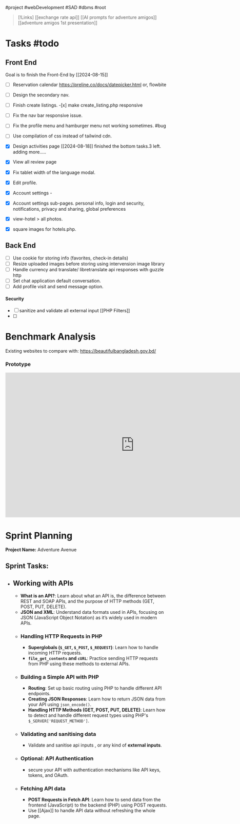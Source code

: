 #project #webDevelopment #SAD #dbms #root 

>[!Links]
>[[exchange rate api]]
>[[AI prompts for adventure amigos]]
>[[adventure amigos 1st presentation]]

# Tasks #todo 

## Front End

Goal is to finish the Front-End by [[2024-08-15]] 
- [ ] Reservation calendar
      https://preline.co/docs/datepicker.html
      or, flowbite
- [ ] Design the secondary nav.
- [ ] Finish create listings.
      -[x] make create_listing.php responsive
- [ ] Fix the nav bar responsive issue.
- [ ] Fix the profile menu and hamburger menu not working sometimes. #bug
- [ ] Use compilation of css instead of tailwind cdn.
- [x] Design activities page
[[2024-08-18]] finished the bottom tasks.3 left. adding more.....
- [x] View all review page

- [x] Fix tablet width of the language modal.
- [x] Edit profile.
- [x] Account settings -  
- [x] Account settings sub-pages.
      personal info, login and security, notifications, privacy and sharing, global preferences
- [x] view-hotel > all photos.
- [x] square images for hotels.php.


## Back End
- [ ] Use cookie for storing info (favorites, check-in details)
- [ ] Resize uploaded images before storing using intervension image library
- [ ] Handle currency and translate/ libretranslate api responses with guzzle http 
- [ ] Set chat application default conversation.
- [ ] Add profile visit and send message option.
#### Security
- [ ] sanitize and validate all external input
      [[PHP Filters]]
- [ ] 



# **Benchmark Analysis**

Existing websites to compare with:
https://beautifulbangladesh.gov.bd/

### **Prototype**
<iframe style="border: 1px solid rgba(0, 0, 0, 0.1);" width="800" height="450" src="https://www.figma.com/embed?embed_host=share&url=https%3A%2F%2Fwww.figma.com%2Fdesign%2FKGzx83c3lLMr3NKVizOC0v%2FAdventure-Amigos%3Ft%3DO2VvXIqrm4XPcViD-1" allowfullscreen></iframe>

# **Sprint Planning**
**Project Name:** Adventure Avenue

## **Sprint Tasks:**

- ## **Working with APIs**
	- **What is an API?**: Learn about what an API is, the difference between REST and SOAP APIs, and the purpose of HTTP methods (GET, POST, PUT, DELETE).
	- **JSON and XML**: Understand data formats used in APIs, focusing on JSON (JavaScript Object Notation) as it’s widely used in modern APIs.
	- ### **Handling HTTP Requests in PHP**
		- **Superglobals (`$_GET`, `$_POST`, `$_REQUEST`)**: Learn how to handle incoming HTTP requests.
		- **`file_get_contents` and `cURL`**: Practice sending HTTP requests from PHP using these methods to external APIs.
	- ### **Building a Simple API with PHP**
		- **Routing**: Set up basic routing using PHP to handle different API endpoints.
		- **Creating JSON Responses**: Learn how to return JSON data from your API using `json_encode()`.
		- **Handling HTTP Methods (GET, POST, PUT, DELETE)**: Learn how to detect and handle different request types using PHP's `$_SERVER['REQUEST_METHOD']`.
	- ### **Validating and sanitising data**
		- Validate and sanitise api inputs , or any kind of **external inputs**.
	- ### **Optional: API Authentication**
		- secure your API with authentication mechanisms like API keys, tokens, and OAuth.
	- ### **Fetching API data**
		- **POST Requests in Fetch API**: Learn how to send data from the frontend (JavaScript) to the backend (PHP) using POST requests.
		- Use [[Ajax]] to handle API data without refreshing the whole page.
